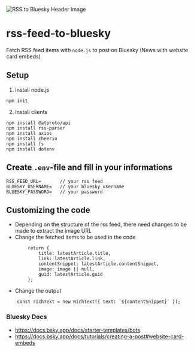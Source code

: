 
![RSS to Bluesky Header Image](https://i.imgur.com/T75iT1q.png)

# rss-feed-to-bluesky
Fetch RSS feed items with `node.js` to post on Bluesky (News with website card embeds)

## Setup
1. Install node.js
```
npm init
```

2. Install clients
```
npm install @atproto/api
npm install rss-parser
npm install axios
npm install cheerio
npm install fs
npm install dotenv
```

## Create `.env`-file and fill in your informations
```
RSS_FEED_URL=       // your rss feed
BLUESKY_USERNAME=   // your bluesky username
BLUESKY_PASSWORD=   // your password
```

## Customizing the code
* Depending on the structure of the rss feed, there need changes to be made to extract the image URL
* Change the fetched items to be used in the code
```
        return {
            title: latestArticle.title,
            link: latestArticle.link,
            contentSnippet: latestArticle.contentSnippet,
            image: image || null, 
            guid: latestArticle.guid 
        };
```
* Change the output
```
    const richText = new RichText({ text: `${contentSnippet}` });
```

### Bluesky Docs
* https://docs.bsky.app/docs/starter-templates/bots
* https://docs.bsky.app/docs/tutorials/creating-a-post#website-card-embeds
